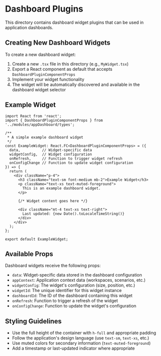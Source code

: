 # Dashboard Plugins

This directory contains dashboard widget plugins that can be used in application dashboards.

## Creating New Dashboard Widgets

To create a new dashboard widget:

1. Create a new `.tsx` file in this directory (e.g., `MyWidget.tsx`)
2. Export a React component as default that accepts `DashboardPluginComponentProps`
3. Implement your widget functionality
4. The widget will be automatically discovered and available in the dashboard widget selector

## Example Widget

```tsx
import React from 'react';
import { DashboardPluginComponentProps } from '../modules/appDashboard/types';

/**
 * A simple example dashboard widget
 */
const ExampleWidget: React.FC<DashboardPluginComponentProps> = ({ 
  data,          // Widget-specific data
  widgetConfig,  // Widget configuration 
  onRefresh,     // Function to trigger widget refresh
  onConfigChange // Function to update widget configuration
}) => {
  return (
    <div className="p-4">
      <h3 className="text-sm font-medium mb-2">Example Widget</h3>
      <p className="text-xs text-muted-foreground">
        This is an example dashboard widget.
      </p>
      
      {/* Widget content goes here */}
      
      <div className="mt-4 text-xs text-right">
        Last updated: {new Date().toLocaleTimeString()}
      </div>
    </div>
  );
};

export default ExampleWidget;
```

## Available Props

Dashboard widgets receive the following props:

- `data`: Widget-specific data stored in the dashboard configuration
- `appContext`: Application context data (workspaces, scenarios, etc.)
- `widgetConfig`: The widget's configuration (size, position, etc.)
- `widgetId`: The unique identifier for this widget instance
- `dashboardId`: The ID of the dashboard containing this widget
- `onRefresh`: Function to trigger a refresh of the widget
- `onConfigChange`: Function to update the widget's configuration

## Styling Guidelines

- Use the full height of the container with `h-full` and appropriate padding
- Follow the application's design language (use `text-sm`, `text-xs`, etc.)
- Use muted colors for secondary information (`text-muted-foreground`)
- Add a timestamp or last-updated indicator where appropriate